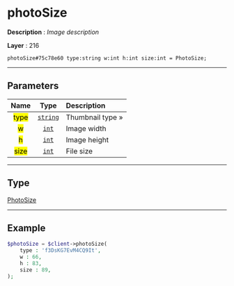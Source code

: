 # photoSize

**Description** : *Image description*

**Layer** : 216

```tl
photoSize#75c78e60 type:string w:int h:int size:int = PhotoSize;
```

---

## Parameters

| Name | Type | Description |
| :---: | :---: | :--- |
| <mark>type</mark> | [`string`](type/string) | Thumbnail type » |
| <mark>w</mark> | [`int`](type/int) | Image width |
| <mark>h</mark> | [`int`](type/int) | Image height |
| <mark>size</mark> | [`int`](type/int) | File size |

---

## Type

[PhotoSize](type/PhotoSize)

---

## Example

```php
$photoSize = $client->photoSize(
	type : 'f3DsKG7EvM4CQ9It',
	w : 66,
	h : 83,
	size : 89,
);
```